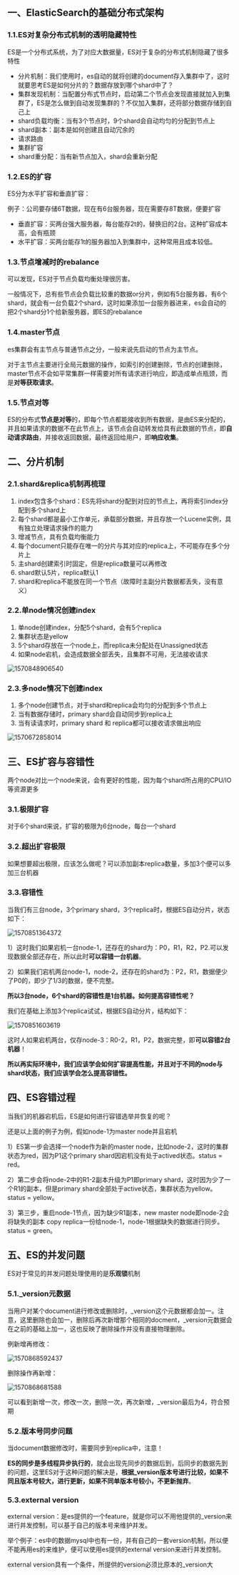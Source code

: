 ## 一、ElasticSearch的基础分布式架构

### 1.1.ES对复杂分布式机制的透明隐藏特性

ES是一个分布式系统，为了对应大数据量，ES对于复杂的分布式机制隐藏了很多特性

- 分片机制：我们使用时，es自动的就将创建的document存入集群中了，这时就要思考ES是如何分片的？数据存放到哪个shard中了？
- 集群发现机制：当配置分布式节点时，启动第二个节点会发现直接就加入到集群了，ES是怎么做到自动发现集群的？不仅加入集群，还将部分数据存储到自己上
- shard负载均衡：当有3个节点时，9个shard会自动均匀的分配到节点上
- shard副本：副本是如何创建且自动冗余的
- 请求路由
- 集群扩容
- shard重分配：当有新节点加入，shard会重新分配

### 1.2.ES的扩容

ES分为水平扩容和垂直扩容：

例子：公司要存储6T数据，现在有6台服务器，现在需要存8T数据，便要扩容

- 垂直扩容：买两台强大服务器，每台能存2t的，替换旧的2台。这种扩容成本高，会有瓶颈
- 水平扩容：买两台能存1t的服务器加入到集群中，这种常用且成本较低。

### 1.3.节点增减时的rebalance

可以发现，ES对于节点负载均衡处理很厉害。

一般情况下，总有些节点会负载比较重的数据or分片，例如有5台服务器，有6个shard，就会有一台负载2个shard，这时如果添加一台服务器进来，es会自动的把2个shard分1个给新服务器，即ES的rebalance

### 1.4.master节点

es集群会有主节点与普通节点之分，一般来说先启动的节点为主节点。

对于主节点主要进行全局元数据的操作，如索引的创建删除，节点的创建删除，master节点不会如平常集群一样需要对所有请求进行响应，即造成单点瓶颈，而是**对等获取请求**。

### 1.5.节点对等

ES的分布式**节点是对等**的，即每个节点都能接收到所有数据，是由ES来分配的，并且如果请求的数据不在此节点上，该节点会自动转发给具有此数据的节点，即**自动请求路由**，并接收返回数据，最终返回给用户，即**响应收集**。

## 二、分片机制

### 2.1.shard&replica机制再梳理

1. index包含多个shard：ES先将shard分配到对应的节点上，再将索引index分配到多个shard上
2. 每个shard都是最小工作单元，承载部分数据，并且存放一个Lucene实例，具有独立处理请求操作的能力
3. 增减节点，具有负载均衡能力
4. 每个document只能存在唯一的分片与其对应的replica上，不可能存在多个分片上
5. 主shard创建索引时固定，但是replica数量可以再修改
6. shard默认5片，replica默认1
7. shard和replica不能放在同一个节点（故障时主副分片数据都丢失，没有意义）

### 2.2.单node情况创建index

1. 单node创建index，分配5个shard，会有5个replica
2. 集群状态是yellow
3. 5个shard存放在一个node上，而replica未分配处在Unassigned状态
4. 如果node宕机，会造成数据全部丢失，且集群不可用，无法接收请求

![1570848906540](C:\Users\S1\AppData\Roaming\Typora\typora-user-images\1570848906540.png)

### 2.3.多node情况下创建index

1. 多个node创建节点，对于shard和replica会均匀的分配到多个节点上
2. 当有数据存储时，primary shard会自动同步到replica上
3. 当有读请求时，primary shard 和 replica都可以接收请求做出响应

![1570672858014](https://raw.githubusercontent.com/PAcee1/myNote/master/image/1570672858014.png)

## 三、ES扩容与容错性

两个node对比一个node来说，会有更好的性能，因为每个shard所占用的CPU/IO等资源更多

### 3.1.极限扩容

对于6个shard来说，扩容的极限为6台node，每台一个shard

### 3.2.超出扩容极限

如果想要超出极限，应该怎么做呢？可以添加副本replica数量，多加3个便可以多加三台机器

### 3.3.容错性

当我们有三台node，3个primary shard，3个replica时，根据ES自动分片，状态如下：

![1570851364372](C:\Users\S1\AppData\Roaming\Typora\typora-user-images\1570851364372.png)

1）这时我们如果宕机一台node-1，还存在的shard为：P0，R1，R2，P2.可以发现数据全部还存在，所以此时**可以容错一台机器**。

2）如果我们宕机两台node-1，node-2，还存在的shard为：P2，R1，数据便少了P0的，即少了1/3的数据，便不完整。

**所以3台node，6个shard的容错性是1台机器。如何提高容错性呢？**

我们在基础上添加3个replica试试，根据ES自动分片，结构如下：

![1570851603619](C:\Users\S1\AppData\Roaming\Typora\typora-user-images\1570851603619.png)

这时人如果宕机两台，仅存node-3：R0-2，R1，P2，数据完整，即**可以容错2台机器**！

**所以再实际环境中，我们应该学会如何扩容提高性能，并且对于不同的node与shard状态，我们应该学会怎么提高容错性。**



## 四、ES容错过程

当我们的机器宕机后，ES是如何进行容错选举并恢复的呢？

还是以上面的例子为例，假如node-1为master node并且宕机

1）ES第一步会选择一个node作为新的master node，比如node-2，这时的集群状态为red，因为P1这个primary shard因宕机没有处于actived状态。status = red。

2）第二步会将node-2中的R1-2副本升级为P1即primary shard，这时因为少了一个R1的副本，但是primary shard全部处于active状态，集群状态为yellow。status = yellow。

3）第三步，重启node-1节点，因为缺少R1副本，new master node即node-2会将缺失的副本 copy replica一份给node-1，node-1根据缺失的数据进行同步。status = green。



## 五、ES的并发问题

ES对于常见的并发问题处理使用的是**乐观锁**机制

### 5.1._version元数据

当用户对某个document进行修改或删除时，_version这个元数据都会加一。注意，这里删除也会加一，删除后再次新增那个相同的docment，\_version元数据会在之前的基础上加一，这也反映了删除操作并没有直接物理删除。

例新增再修改：

![1570868592437](C:\Users\S1\AppData\Roaming\Typora\typora-user-images\1570868592437.png)

删除操作再新增：

![1570868681588](C:\Users\S1\AppData\Roaming\Typora\typora-user-images\1570868681588.png)

可以看到新增一次，修改一次，删除一次，再次新增，\_version最后为4，符合预期

### 5.2.版本号同步问题

当document数据修改时，需要同步到replica中，注意！

**ES的同步是多线程异步执行的**，就会出现先同步的数据后到，后同步的数据先到的问题，这里ES对于这种问题的解决是，**根据\_version版本号进行比较，如果不同且版本号较大，进行更新，如果不同单版本号较小，不更新抛弃**。

### 5.3.external version

external version：是es提供的一个feature，就是你可以不用他提供的\_version来进行并发控制，可以基于自己的版本号来维护并发。

举个例子：es中的数据mysql中也有一份，并有自己的一套version机制，所以便不能再用es的来维护，便可以使用es提供的external version来进行并发控制。

external version具有一个条件，所提供的version必须比原本的\_version大

